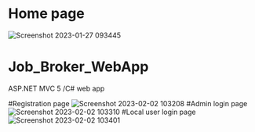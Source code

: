 # Home page
![Screenshot 2023-01-27 093445](https://user-images.githubusercontent.com/82052075/216259389-3c59a376-3ba0-431b-a0b3-7e5bee5b9420.png)
# Job_Broker_WebApp
ASP.NET MVC 5 /C# web app

#Registration page
![Screenshot 2023-02-02 103208](https://user-images.githubusercontent.com/82052075/216260427-9fc40f96-2a99-40e1-8aa3-5a4dd225b9a2.png)
#Admin login page
![Screenshot 2023-02-02 103310](https://user-images.githubusercontent.com/82052075/216260447-d666fe12-e1f7-4014-afbd-96caa178486a.png)
#Local user login page
![Screenshot 2023-02-02 103401](https://user-images.githubusercontent.com/82052075/216260465-9a27a11b-4e06-4348-822b-8c4513eb806e.png)
